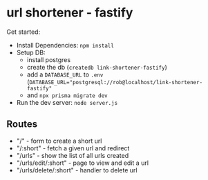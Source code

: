 # url shortener - fastify

Get started:

- Install Dependencies: `npm install`
- Setup DB: 
  - install postgres
  - create the db (`createdb link-shortener-fastify`)
  - add a `DATABASE_URL` to `.env` (`DATABASE_URL="postgresql://rob@localhost/link-shortener-fastify"`
  - and `npx prisma migrate dev`
- Run the dev server: `node server.js`

## Routes

- "/" - form to create a short url
- "/:short" - fetch a given url and redirect
- "/urls" - show the list of all urls created
- "/urls/edit/:short" - page to view and edit a url
- "/urls/delete/:short" - handler to delete url
